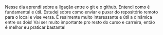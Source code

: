 Nesse dia aprendi sobre a ligação entre o git e o github. Entendi como é fundamental e útil. Estudei sobre como enviar e puxar do repositório remoto para o local e vise versa. É realmente muito interessante e útil a dinâmica entre os dois! Vai ser muito importante pro resto do curso e carreira, então é melhor eu praticar bastante!